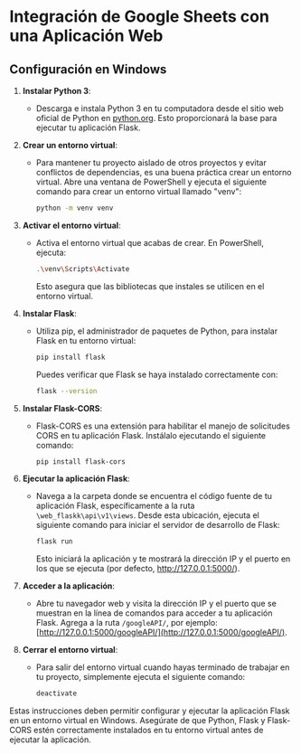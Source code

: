 # Integración de Google Sheets con una Aplicación Web

## Configuración en Windows

1. **Instalar Python 3**:
   
   - Descarga e instala Python 3 en tu computadora desde el sitio web oficial de Python en [python.org](https://www.python.org/downloads/windows). Esto proporcionará la base para ejecutar tu aplicación Flask.

2. **Crear un entorno virtual**:

   - Para mantener tu proyecto aislado de otros proyectos y evitar conflictos de dependencias, es una buena práctica crear un entorno virtual. Abre una ventana de PowerShell y ejecuta el siguiente comando para crear un entorno virtual llamado "venv":
   
     ```bash
     python -m venv venv
     ```

3. **Activar el entorno virtual**:

   - Activa el entorno virtual que acabas de crear. En PowerShell, ejecuta:

     ```bash
     .\venv\Scripts\Activate
     ```

     Esto asegura que las bibliotecas que instales se utilicen en el entorno virtual.

4. **Instalar Flask**:

   - Utiliza pip, el administrador de paquetes de Python, para instalar Flask en tu entorno virtual:

     ```bash
     pip install flask
     ```

     Puedes verificar que Flask se haya instalado correctamente con:

     ```bash
     flask --version
     ```

5. **Instalar Flask-CORS**:

   - Flask-CORS es una extensión para habilitar el manejo de solicitudes CORS en tu aplicación Flask. Instálalo ejecutando el siguiente comando:

     ```bash
     pip install flask-cors
     ```

6. **Ejecutar la aplicación Flask**:

   - Navega a la carpeta donde se encuentra el código fuente de tu aplicación Flask, específicamente a la ruta `\web_flaskk\api\v1\views`. Desde esta ubicación, ejecuta el siguiente comando para iniciar el servidor de desarrollo de Flask:

     ```bash
     flask run
     ```

     Esto iniciará la aplicación y te mostrará la dirección IP y el puerto en los que se ejecuta (por defecto, http://127.0.0.1:5000/).

7. **Acceder a la aplicación**:

   - Abre tu navegador web y visita la dirección IP y el puerto que se muestran en la línea de comandos para acceder a tu aplicación Flask. Agrega a la ruta `/googleAPI/`, por ejemplo: [http://127.0.0.1:5000/googleAPI/](http://127.0.0.1:5000/googleAPI/).

8. **Cerrar el entorno virtual**:

   - Para salir del entorno virtual cuando hayas terminado de trabajar en tu proyecto, simplemente ejecuta el siguiente comando:

     ```bash
     deactivate
     ```

Estas instrucciones deben permitir configurar y ejecutar la aplicación Flask en un entorno virtual en Windows. Asegúrate de que Python, Flask y Flask-CORS estén correctamente instalados en tu entorno virtual antes de ejecutar la aplicación.
